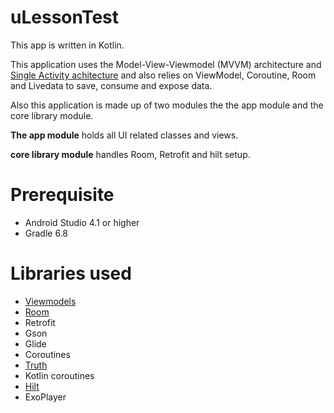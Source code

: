 # uLessonTest
This app is written in Kotlin.

This application uses the Model-View-Viewmodel (MVVM) architecture and [Single Activity achitecture](https://www.youtube.com/watch?v=2k8x8V77CrU) and also relies on ViewModel, Coroutine, Room and Livedata to save, consume and expose data. 

Also this application is made up of two modules the the app module and the core library module.

<b>The app module</b> holds all UI related classes and views.

<b>core library module</b> handles Room, Retrofit and hilt setup.

# Prerequisite
- Android Studio 4.1 or higher
- Gradle 6.8

# Libraries used

 - [Viewmodels](https://developer.android.com/topic/libraries/architecture/viewmodel )
 - [Room](https://developer.android.com/training/data-storage/room)
 - Retrofit
 - Gson
 - Glide
 - Coroutines
 - [Truth](https://truth.dev/)
 - Kotlin coroutines
 - [Hilt](https://dagger.dev/hilt/)
 - ExoPlayer
